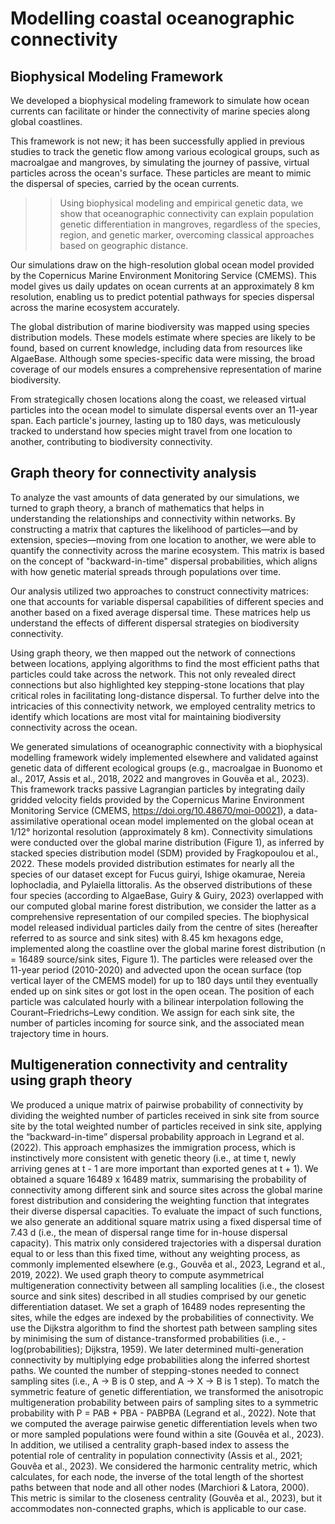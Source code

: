 # Modelling coastal oceanographic connectivity

## Biophysical Modeling Framework

We developed a biophysical modeling framework to simulate how ocean currents can facilitate or hinder the connectivity of marine species along global coastlines. 

This framework is not new; it has been successfully applied in previous studies to track the genetic flow among various ecological groups, such as macroalgae and mangroves, by simulating the journey of passive, virtual particles across the ocean's surface. These particles are meant to mimic the dispersal of species, carried by the ocean currents.

>> Using biophysical modeling and empirical genetic data, we show that oceanographic connectivity can explain population genetic differentiation in mangroves, regardless of the species, region, and genetic marker, overcoming classical approaches based on geographic distance. 

Our simulations draw on the high-resolution global ocean model provided by the Copernicus Marine Environment Monitoring Service (CMEMS). This model gives us daily updates on ocean currents at an approximately 8 km resolution, enabling us to predict potential pathways for species dispersal across the marine ecosystem accurately.

The global distribution of marine biodiversity was mapped using species distribution models. These models estimate where species are likely to be found, based on current knowledge, including data from resources like AlgaeBase. Although some species-specific data were missing, the broad coverage of our models ensures a comprehensive representation of marine biodiversity.

From strategically chosen locations along the coast, we released virtual particles into the ocean model to simulate dispersal events over an 11-year span. Each particle's journey, lasting up to 180 days, was meticulously tracked to understand how species might travel from one location to another, contributing to biodiversity connectivity.

## Graph theory for connectivity analysis

To analyze the vast amounts of data generated by our simulations, we turned to graph theory, a branch of mathematics that helps in understanding the relationships and connectivity within networks. By constructing a matrix that captures the likelihood of particles—and by extension, species—moving from one location to another, we were able to quantify the connectivity across the marine ecosystem. This matrix is based on the concept of "backward-in-time" dispersal probabilities, which aligns with how genetic material spreads through populations over time.

Our analysis utilized two approaches to construct connectivity matrices: one that accounts for variable dispersal capabilities of different species and another based on a fixed average dispersal time. These matrices help us understand the effects of different dispersal strategies on biodiversity connectivity.

Using graph theory, we then mapped out the network of connections between locations, applying algorithms to find the most efficient paths that particles could take across the network. This not only revealed direct connections but also highlighted key stepping-stone locations that play critical roles in facilitating long-distance dispersal. To further delve into the intricacies of this connectivity network, we employed centrality metrics to identify which locations are most vital for maintaining biodiversity connectivity across the ocean.




We generated simulations of oceanographic connectivity with a biophysical modelling framework widely implemented elsewhere and validated against genetic data of different ecological groups (e.g., macroalgae in Buonomo et al., 2017, Assis et al., 2018, 2022 and mangroves in Gouvêa et al., 2023). This framework tracks passive Lagrangian particles by integrating daily gridded velocity fields provided by the Copernicus Marine Environment Monitoring Service (CMEMS, https://doi.org/10.48670/moi-00021), a data-assimilative operational ocean model implemented on the global ocean at 1/12° horizontal resolution (approximately 8 km). Connectivity simulations were conducted over the global marine distribution (Figure 1), as inferred by stacked species distribution model (SDM) provided by Fragkopoulou et al., 2022. These models provided distribution estimates for nearly all the species of our dataset except for Fucus guiryi, Ishige okamurae, Nereia lophocladia, and Pylaiella littoralis. As the observed distributions of these four species (according to AlgaeBase, Guiry & Guiry, 2023) overlapped with our computed global marine forest distribution, we consider the latter as a comprehensive representation of our compiled species.
The biophysical model released individual particles daily from the centre of sites (hereafter referred to as source and sink sites) with 8.45 km hexagons edge, implemented along the coastline over the global marine forest distribution (n = 16489 source/sink sites, Figure 1). The particles were released over the 11-year period (2010-2020) and advected upon the ocean surface (top vertical layer of the CMEMS model) for up to 180 days until they eventually ended up on sink sites or got lost in the open ocean. The position of each particle was calculated hourly with a bilinear interpolation following the Courant–Friedrichs–Lewy condition. We assign for each sink site, the number of particles incoming for source sink, and the associated mean trajectory time in hours.

## Multigeneration connectivity and centrality using graph theory

We produced a unique matrix of pairwise probability of connectivity by dividing the weighted number of particles received in sink site from source site by the total weighted number of particles received in sink site, applying the “backward-in-time” dispersal probability approach in Legrand et al. (2022). This approach emphasizes the immigration process, which is instinctively more consistent with genetic theory (i.e., at time t, newly arriving genes at t - 1 are more important than exported genes at t + 1). We obtained a square 16489 x 16489 matrix, summarising the probability of connectivity among different sink and source sites across the global marine forest distribution and considering the weighting function that integrates their diverse dispersal capacities. To evaluate the impact of such functions, we also generate an additional square matrix using a fixed dispersal time of 7.43 d (i.e., the mean of dispersal range time for in-house dispersal capacity). This matrix only considered trajectories with a dispersal duration equal to or less than this fixed time, without any weighting process, as commonly implemented elsewhere (e.g., Gouvêa et al., 2023, Legrand et al., 2019, 2022).
We used graph theory to compute asymmetrical multigeneration connectivity between all sampling localities (i.e., the closest source and sink sites) described in all studies comprised by our genetic differentiation dataset. We set a graph of 16489 nodes representing the sites, while the edges are indexed by the probabilities of connectivity. We use the Dijkstra algorithm to find the shortest path between sampling sites by minimising the sum of distance-transformed probabilities (i.e., -log(probabilities); Dijkstra, 1959). We later determined multi-generation connectivity by multiplying edge probabilities along the inferred shortest paths. We counted the number of stepping-stones needed to connect sampling sites (i.e., A -> B is 0 step, and A -> X -> B is 1 step).  To match the symmetric feature of genetic differentiation, we transformed the anisotropic multigeneration probability between pairs of sampling sites to a symmetric probability with P = PAB + PBA - PABPBA (Legrand et al., 2022). Note that we computed the average pairwise genetic differentiation levels when two or more sampled populations were found within a site (Gouvêa et al., 2023). In addition, we utilised a centrality graph-based index to assess the potential role of centrality in population connectivity (Assis et al., 2021; Gouvêa et al., 2023). We considered the harmonic centrality metric, which calculates, for each node, the inverse of the total length of the shortest paths between that node and all other nodes (Marchiori & Latora, 2000). This metric is similar to the closeness centrality (Gouvêa et al., 2023), but it accommodates non-connected graphs, which is applicable to our case.
